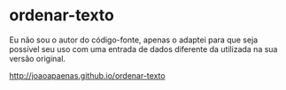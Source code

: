 ordenar-texto
=============

Eu não sou o autor do código-fonte, apenas o adaptei para que seja possível seu uso com uma entrada de dados diferente da utilizada na sua versão original.

http://joaoapaenas.github.io/ordenar-texto
